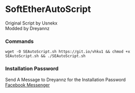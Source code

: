 # SoftEtherAutoScript
Original Script by Usnekx<br/>
Modded by Dreyannz<br />
### Commands
```
wget -O SEAutoScript.sh https://git.io/vhku1 && chmod +x SEAutoScript.sh && ./SEAutoScript.sh
```
### Installation Password
Send A Message to Dreyannz for the Installation Password<br/>
<a href="https://m.me/Dreyannz">Facebook Messenger</a>
